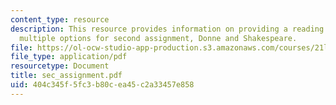 ```yaml
---
content_type: resource
description: This resource provides information on providing a reading on one of the
  multiple options for second assignment, Donne and Shakespeare.
file: https://ol-ocw-studio-app-production.s3.amazonaws.com/courses/21l-004-major-poets-fall-2001/404c345f5fc3b80cea45c2a33457e858_sec_assignment.pdf
file_type: application/pdf
resourcetype: Document
title: sec_assignment.pdf
uid: 404c345f-5fc3-b80c-ea45-c2a33457e858
---
```

